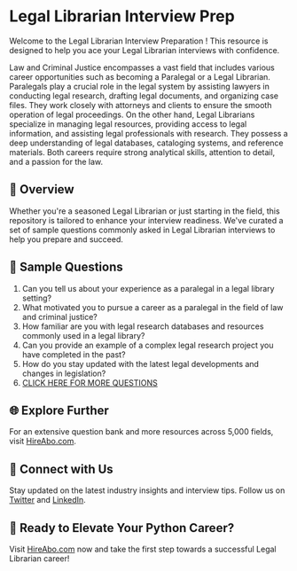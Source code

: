# Legal Librarian Interview Prep

Welcome to the Legal Librarian Interview Preparation ! This resource is designed to help you ace your Legal Librarian interviews with confidence.

Law and Criminal Justice encompasses a vast field that includes various career opportunities such as becoming a Paralegal or a Legal Librarian. Paralegals play a crucial role in the legal system by assisting lawyers in conducting legal research, drafting legal documents, and organizing case files. They work closely with attorneys and clients to ensure the smooth operation of legal proceedings. On the other hand, Legal Librarians specialize in managing legal resources, providing access to legal information, and assisting legal professionals with research. They possess a deep understanding of legal databases, cataloging systems, and reference materials. Both careers require strong analytical skills, attention to detail, and a passion for the law.

## 🚀 Overview

Whether you're a seasoned Legal Librarian or just starting in the field, this repository is tailored to enhance your interview readiness. We've curated a set of sample questions commonly asked in Legal Librarian interviews to help you prepare and succeed.

## 📝 Sample Questions

1. Can you tell us about your experience as a paralegal in a legal library setting?
2. What motivated you to pursue a career as a paralegal in the field of law and criminal justice?
3. How familiar are you with legal research databases and resources commonly used in a legal library?
4. Can you provide an example of a complex legal research project you have completed in the past?
5. How do you stay updated with the latest legal developments and changes in legislation?
6. [CLICK HERE FOR MORE QUESTIONS](https://hireabo.com/job/9_2_31/Legal%20Librarian)

## 🌐 Explore Further

For an extensive question bank and more resources across 5,000 fields, visit [HireAbo.com](https://www.hireabo.com).

## 📱 Connect with Us

Stay updated on the latest industry insights and interview tips. Follow us on [Twitter](https://twitter.com/hireabo) and [LinkedIn](https://www.linkedin.com/in/hire-abo-3609972a8/).

## 🚀 Ready to Elevate Your Python Career?

Visit [HireAbo.com](https://www.hireabo.com) now and take the first step towards a successful Legal Librarian career!